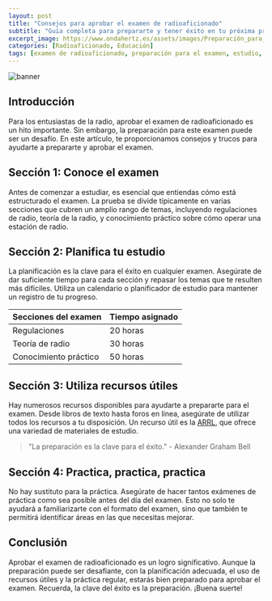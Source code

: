 ```yaml
---
layout: post
title: "Consejos para aprobar el examen de radioaficionado"
subtitle: "Guía completa para prepararte y tener éxito en tu próxima prueba de radioaficionado"
excerpt_image: https://www.ondahertz.es/assets/images/Preparación_para_el_examen_de_radioaficionado.png
categories: [Radioaficionado, Educación]
tags: [examen de radioaficionado, preparación para el examen, estudio, tecnología de radio]
---
```


![banner](https://www.ondahertz.es/assets/images/Preparación_para_el_examen_de_radioaficionado.png "Infografía con consejos y trucos para la preparación del examen de radioaficionado, incluyendo técnicas de estudio y recursos útiles.")

## Introducción

Para los entusiastas de la radio, aprobar el examen de radioaficionado es un hito importante. Sin embargo, la preparación para este examen puede ser un desafío. En este artículo, te proporcionamos consejos y trucos para ayudarte a prepararte y aprobar el examen.

## Sección 1: Conoce el examen

Antes de comenzar a estudiar, es esencial que entiendas cómo está estructurado el examen. La prueba se divide típicamente en varias secciones que cubren un amplio rango de temas, incluyendo regulaciones de radio, teoría de la radio, y conocimiento práctico sobre cómo operar una estación de radio.

## Sección 2: Planifica tu estudio

La planificación es la clave para el éxito en cualquier examen. Asegúrate de dar suficiente tiempo para cada sección y repasar los temas que te resulten más difíciles. Utiliza un calendario o planificador de estudio para mantener un registro de tu progreso.

| Secciones del examen | Tiempo asignado |
|----------------------|-----------------|
| Regulaciones         | 20 horas        |
| Teoría de radio      | 30 horas        |
| Conocimiento práctico| 50 horas        |

## Sección 3: Utiliza recursos útiles

Hay numerosos recursos disponibles para ayudarte a prepararte para el examen. Desde libros de texto hasta foros en línea, asegúrate de utilizar todos los recursos a tu disposición. Un recurso útil es la [ARRL](http://www.arrl.org/), que ofrece una variedad de materiales de estudio.

> "La preparación es la clave para el éxito." - Alexander Graham Bell

## Sección 4: Practica, practica, practica

No hay sustituto para la práctica. Asegúrate de hacer tantos exámenes de práctica como sea posible antes del día del examen. Esto no solo te ayudará a familiarizarte con el formato del examen, sino que también te permitirá identificar áreas en las que necesitas mejorar.

## Conclusión

Aprobar el examen de radioaficionado es un logro significativo. Aunque la preparación puede ser desafiante, con la planificación adecuada, el uso de recursos útiles y la práctica regular, estarás bien preparado para aprobar el examen. Recuerda, la clave del éxito es la preparación. ¡Buena suerte!
